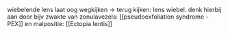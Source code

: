 wiebelende lens
laat oog wegkijken -> terug kijken: lens wiebel.
denk hierbij aan
door bijv zwakte van zonulavezels: [[pseudoexfoliation syndrome - PEX]] en 
malpositie: [[Ectopia lentis]] 

